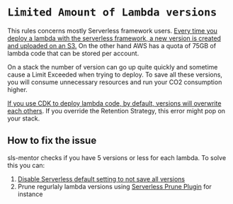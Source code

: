 # `Limited Amount of Lambda versions`

This rules concerns mostly Serverless framework users.
[Every time you deploy a lambda with the serverless framework, a new version is created and uploaded on an S3.](https://www.serverless.com/framework/docs/providers/aws/guide/functions/#versioning-deployed-functions)
On the other hand AWS has a quota of 75GB of lambda code that can be stored per account.

On a stack the number of version can go up quite quickly and sometime cause a Limit Exceeded when trying to deploy.
To save all these versions, you will consume unnecessary resources and run your CO2 consumption higher.

[If you use CDK to deploy lambda code, by default, versions will overwrite each others](https://docs.aws.amazon.com/cdk/api/v1/docs/@aws-cdk_aws-lambda.VersionOptions.html#removalpolicy). If you override the Retention Strategy, this error might pop on your stack.

## How to fix the issue

sls-mentor checks if you have 5 versions or less for each lambda.
To solve this you can:

1. [Disable Serverless default setting to not save all versions](https://www.serverless.com/framework/docs/providers/aws/guide/functions/#versioning-deployed-functions)
2. Prune regurlaly lambda versions using [Serverless Prune Plugin](https://github.com/claygregory/serverless-prune-plugin) for instance
